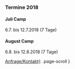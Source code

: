 ### Termine 2018

#### Juli Camp

6.7.  bis  12.7.2018 (7 Tage)

#### August Camp

6.8.  bis  12.8.2018 (7 Tage)



[Anfrage/Kontakt](#contact){: .page-scroll }

